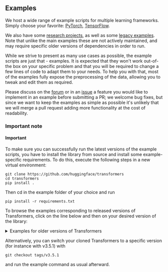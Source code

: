 ## Examples
We host a wide range of example scripts for multiple learning frameworks. Simply choose your favorite: [PyTorch](https://github.com/huggingface/transformers/tree/main/examples/pytorch), [TensorFlow](https://github.com/huggingface/transformers/tree/main/examples/tensorflow).  

We also have some [research projects](https://github.com/huggingface/transformers/tree/main/examples/research_projects), as well as some [legacy examples](https://github.com/huggingface/transformers/tree/main/examples/legacy). Note that unlike the main examples these are not actively maintained, and may require specific older versions of dependencies in order to run.  

While we strive to present as many use cases as possible, the example scripts are just that - examples. It is expected that they won't work out-of-the box on your specific problem and that you will be required to change a few lines of code to adapt them to your needs. To help you with that, most of the examples fully expose the preprocessing of the data, allowing you to tweak and edit them as required.  

Please discuss on the [forum](https://discuss.huggingface.co/) or in an [issue](https://github.com/huggingface/transformers/issues) a feature you would like to implement in an example before submitting a PR; we welcome bug fixes, but since we want to keep the examples as simple as possible it's unlikely that we will merge a pull request adding more functionality at the cost of readability.    

### Important note  
#### Important  

To make sure you can successfully run the latest versions of the example scripts, you have to install the library from source and install some example-specific requirements. To do this, execute the following steps in a new virtual environment:  
```
git clone https://github.com/huggingface/transformers  
cd transformers  
pip install .  
```
Then cd in the example folder of your choice and run  
```
pip install -r requirements.txt
```
To browse the examples corresponding to released versions of Transformers, click on the line below and then on your desired version of the library: 

<details>
<summary>Examples for older versions of Transformers</summary>
  
v4.21.0
v4.20.1
v4.19.4
v4.18.0
v4.17.0
v4.16.2
v4.15.0
v4.14.1
v4.13.0
v4.12.5
v4.11.3
v4.10.3
v4.9.2
v4.8.2
v4.7.0
v4.6.1
v4.5.1
v4.4.2
v4.3.3
v4.2.2
v4.1.1
v4.0.1
v3.5.1
v3.4.0
v3.3.1
v3.2.0
v3.1.0
v3.0.2
v2.11.0
v2.10.0
v2.9.1
v2.8.0
v2.7.0
v2.6.0
v2.5.1
v2.4.0
v2.3.0
v2.2.0
v2.1.1
v2.0.0
v1.2.0
v1.1.0
v1.0.0
  
</details>

Alternatively, you can switch your cloned Transformers to a specific version (for instance with v3.5.1) with  
```
git checkout tags/v3.5.1
```
and run the example command as usual afterward.  
